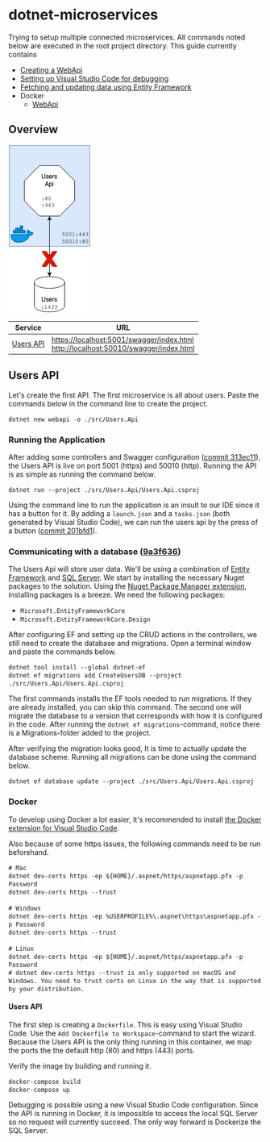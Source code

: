 # dotnet-microservices
Trying to setup multiple connected microservices. All commands noted below are executed in the root project directory. This guide currently contains
- [Creating a WebApi](#users-api)
- [Setting up Visual Studio Code for debugging](#setup-vs-code)
- [Fetching and updating data using Entity Framework](#entity-framework)
- Docker
    - [WebApi](#docker-webapi)

## Overview

![Services overview](./assets/readme/services.png "Services overview")

| Service | URL |
| ------- | --- |
| [Users API](#users-api) | [https://localhost:5001/swagger/index.html](https://localhost:5001/swagger/index.html) <br/> [http://localhost:50010/swagger/index.html](http://localhost:50010/swagger/index.html) |

<a id="#users-api"></a>
## Users API
Let's create the first API. The first microservice is all about users. Paste the commands below in the command line to create the project.

```shell
dotnet new webapi -o ./src/Users.Api
```

<a id="#setup-vs-code"></a>
### Running the Application
After adding some controllers and Swagger configuration ([commit 313ec11](https://github.com/Thijs5/dotnet-microservices/commit/313ec11b3bf834e50ee32134ea2eca0b53421136)), the Users API is live on port 5001 (https) and 50010 (http). Running the API is as simple as running the command below.
```shell
dotnet run --project ./src/Users.Api/Users.Api.csproj
```
Using the command line to run the application is an insult to our IDE since it has a button for it. By adding a `launch.json` and a `tasks.json` (both generated by Visual Studio Code), we can run the users api by the press of a button ([commit 201bfd1](https://github.com/Thijs5/dotnet-microservices/commit/201bfd18bfd7a145e4fbd1abdb2a6443c19b909c)).

<a id="#entity-framework"></a>
### Communicating with a database ([9a3f636](https://github.com/Thijs5/dotnet-microservices/commit/9a3f6366609dd65ce4ec0a6b798fc9ae2dda8daa))
The Users Api will store user data. We'll be using a combination of [Entity Framework](https://docs.microsoft.com/en-us/aspnet/entity-framework) and [SQL Server](https://www.microsoft.com/nl-nl/sql-server/sql-server-2019). We start by installing the necessary Nuget packages to the solution. Using the [Nuget Package Manager extension](https://marketplace.visualstudio.com/items?itemName=jmrog.vscode-nuget-package-manager), installing packages is a breeze. We need the following packages:
- `Microsoft.EntityFrameworkCore`
- `Microsoft.EntityFrameworkCore.Design`

After configuring EF and setting up the CRUD actions in the controllers, we still need to create the database and migrations. Open a terminal window and paste the commands below.
```shell
dotnet tool install --global dotnet-ef
dotnet ef migrations add CreateUsersDB --project ./src/Users.Api/Users.Api.csproj 
```
The first commands installs the EF tools needed to run migrations. If they are already installed, you can skip this command. The second one will migrate the database to a version that corresponds with how it is configured in the code. After running the `dotnet ef migrations`-command, notice there is a Migrations-folder added to the project.

After verifying the migration looks good, It is time to actually update the database scheme. Running all migrations can be done using the command below.
```shell
dotnet ef database update --project ./src/Users.Api/Users.Api.csproj
```

### Docker
To develop using Docker a lot easier, it's recommended to install [the Docker extension for Visual Studio Code](https://marketplace.visualstudio.com/items?itemName=ms-azuretools.vscode-docker).

Also because of some https issues, the following commands need to be run beforehand.
```shell
# Mac
dotnet dev-certs https -ep ${HOME}/.aspnet/https/aspnetapp.pfx -p Password
dotnet dev-certs https --trust

# Windows
dotnet dev-certs https -ep %USERPROFILE%\.aspnet\https\aspnetapp.pfx -p Password
dotnet dev-certs https --trust

# Linux
dotnet dev-certs https -ep ${HOME}/.aspnet/https/aspnetapp.pfx -p Password
# dotnet dev-certs https --trust is only supported on macOS and Windows. You need to trust certs on Linux in the way that is supported by your distribution.
```

<a id="#docker-webapi"></a>
#### Users API
The first step is creating a `Dockerfile`. This is easy using Visual Studio Code. Use the `Add Dockerfile to Workspace`-command to start the wizard. Because the Users API is the only thing running in this container, we map the ports the the default http (80) and https (443) ports.

Verify the image by building and running it.
```shell
docker-compose build
docker-compose up
```
Debugging is possible using a new Visual Studio Code configuration. Since the API is running in Docker, it is impossible to access the local SQL Server so no request will currently succeed. The only way forward is Dockerize the SQL Server.
